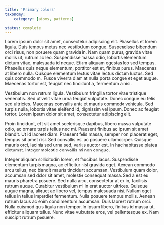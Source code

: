 ```yaml
---
title: 'Primary colors'
taxonomy:
    category: [atoms, patterns]

status: complete
---
```


 Lorem ipsum dolor sit amet, consectetur adipiscing elit. Phasellus et lorem ligula. Duis tempus metus nec vestibulum congue. Suspendisse bibendum orci risus, non posuere quam gravida in. Nam quam purus, gravida vitae mollis ut, rutrum ac leo. Suspendisse massa odio, lobortis elementum dictum vitae, malesuada id neque. Etiam aliquam egestas leo sed tempus. Phasellus quis neque elementum, porttitor est et, finibus purus. Maecenas at libero nulla. Quisque elementum lectus vitae lectus dictum luctus. Sed quis commodo mi. Fusce viverra diam at nulla porta congue et eget augue. Maecenas tortor est, feugiat nec tincidunt a, fermentum a nisi.

Vestibulum non rutrum ligula. Vestibulum fringilla tortor vitae tristique venenatis. Sed ut velit vitae urna feugiat vulputate. Donec congue eu felis sed ultricies. Maecenas convallis ante et mauris commodo vehicula. Sed turpis nulla, lobortis vitae eleifend id, dignissim vel ipsum. Donec ac feugiat tortor. Lorem ipsum dolor sit amet, consectetur adipiscing elit.

Proin tincidunt, elit sit amet scelerisque dapibus, libero massa vulputate odio, ac ornare turpis tellus nec mi. Praesent finibus ac ipsum sit amet blandit. Ut id laoreet diam. Praesent felis massa, semper non placerat eget, tempus sit amet nisi. Sed convallis est ac posuere ullamcorper. Quisque mauris orci, lacinia sed urna sed, varius auctor est. In hac habitasse platea dictumst. Integer molestie convallis mi non congue.

Integer aliquam sollicitudin lorem, et faucibus lacus. Suspendisse elementum turpis magna, ac efficitur nisl gravida eget. Aenean commodo arcu tellus, nec blandit mauris tincidunt accumsan. Vestibulum quam dolor, accumsan sed dolor sit amet, molestie consequat massa. Sed a est eu mauris pharetra posuere. Sed nulla arcu, consectetur at ex in, facilisis rutrum augue. Curabitur vestibulum mi in erat auctor ultrices. Quisque augue magna, aliquet ac libero vel, tempus malesuada nisi. Nullam eget tellus in tellus imperdiet fermentum. Nulla posuere tempus mollis. Aenean rutrum lacus ac enim condimentum accumsan. Duis laoreet rutrum orci. Nulla euismod quis ligula non tempor. In ipsum libero, finibus id massa ut, efficitur aliquam tellus. Nunc vitae vulputate eros, vel pellentesque ex. Nam suscipit rutrum posuere.
